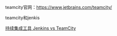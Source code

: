 teamcity官网：https://www.jetbrains.com/teamcity/





teamcity和jenkis

[持续集成工具 Jenkins vs TeamCity](https://www.pianshen.com/article/4472738891/)